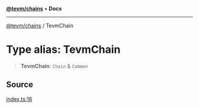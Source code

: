 [**@tevm/chains**](../README.md) • **Docs**

***

[@tevm/chains](../globals.md) / TevmChain

# Type alias: TevmChain

> **TevmChain**: `Chain` & `Common`

## Source

[index.ts:16](https://github.com/evmts/tevm-monorepo/blob/main/packages/chains/src/index.ts#L16)
